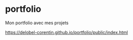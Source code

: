 # portfolio
Mon portfolio avec mes projets

https://delobel-corentin.github.io/portfolio/public/index.html
